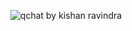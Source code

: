 <p align="center">
  <img src="http://i.imgur.com/3ntD7VR.png" alt="qchat by kishan ravindra"/>
</p>
